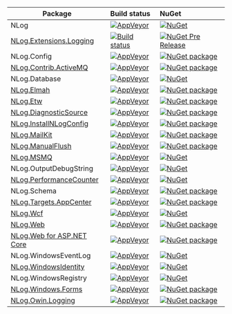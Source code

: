 Package  | Build status | NuGet 
-------- | :------------ | :------------ 
NLog                                    | [![AppVeyor](https://img.shields.io/appveyor/ci/nlog/nlog/master.svg)](https://ci.appveyor.com/project/nlog/nlog/branch/master)                  | [![NuGet](https://img.shields.io/nuget/vpre/nlog.svg)](https://www.nuget.org/packages/NLog)
[NLog.Extensions.Logging](https://github.com/NLog/NLog.Extensions.Logging)  | [![Build status](https://img.shields.io/appveyor/ci/nlog/nlog-framework-logging/master.svg)](https://ci.appveyor.com/project/nlog/nlog-framework-logging/branch/master) | [![NuGet Pre Release](https://img.shields.io/nuget/vpre/NLog.Extensions.Logging.svg)](https://www.nuget.org/packages/NLog.Extensions.Logging)
NLog.Config                                                         | [![AppVeyor](https://img.shields.io/appveyor/ci/nlog/nlog/master.svg)](https://ci.appveyor.com/project/nlog/nlog/branch/master)                   | [![NuGet package](https://img.shields.io/nuget/v/NLog.Config.svg)](https://www.nuget.org/packages/NLog.Config)
[NLog.Contrib.ActiveMQ](https://github.com/NLog/NLog.Contrib.ActiveMQ)                                              | [![AppVeyor](https://img.shields.io/appveyor/ci/nlog/nlog-contrib-activemq/master.svg)](https://ci.appveyor.com/project/nlog/nlog-contrib-activemq/branch/master)                   | [![NuGet package](https://img.shields.io/nuget/v/NLog.Contrib.ActiveMQ.svg)](https://www.nuget.org/packages/NLog.Contrib.ActiveMQ)
NLog.Database														| [![AppVeyor](https://img.shields.io/appveyor/ci/nlog/nlog/master.svg)](https://ci.appveyor.com/project/nlog/nlog/branch/master)                  | [![NuGet](https://img.shields.io/nuget/vpre/NLog.Database.svg)](https://www.nuget.org/packages/NLog.Database)
[NLog.Elmah](https://github.com/NLog/NLog.Elmah)                    | [![AppVeyor](https://img.shields.io/appveyor/ci/nlog/nlog-Elmah/master.svg)](https://ci.appveyor.com/project/nlog/nlog-Elmah/branch/master)               | [![NuGet package](https://img.shields.io/nuget/v/NLog.Elmah.svg)](https://www.nuget.org/packages/NLog.Elmah)
[NLog.Etw](https://github.com/NLog/NLog.Etw)                        | [![AppVeyor](https://img.shields.io/appveyor/ci/nlog/nlog-etw/master.svg)](https://ci.appveyor.com/project/nlog/nlog-etw/branch/master)                   | [![NuGet package](https://img.shields.io/nuget/v/NLog.Etw.svg)](https://www.nuget.org/packages/NLog.Etw)
[NLog.DiagnosticSource](https://github.com/NLog/NLog.DiagnosticSource)                        | [![AppVeyor](https://img.shields.io/appveyor/ci/nlog/NLog-DiagnosticSource/master.svg)](https://ci.appveyor.com/project/nlog/NLog-DiagnosticSource/branch/master)                   | [![NuGet package](https://img.shields.io/nuget/v/NLog.DiagnosticSource.svg)](https://www.nuget.org/packages/NLog.DiagnosticSource)
[NLog.InstallNLogConfig](https://github.com/NLog/NLog.InstallNLogConfig)                        | [![AppVeyor](https://img.shields.io/appveyor/ci/nlog/nlog-InstallNLogConfig/master.svg)](https://ci.appveyor.com/project/nlog/nlog-InstallNLogConfig/branch/master)                   | [![NuGet package](https://img.shields.io/nuget/v/NLog.InstallNLogConfig.svg)](https://www.nuget.org/packages/NLog.InstallNLogConfig)
[NLog.MailKit](https://github.com/NLog/NLog.MailKit)                        | [![AppVeyor](https://img.shields.io/appveyor/ci/nlog/nlog-mailkit/master.svg)](https://ci.appveyor.com/project/nlog/nlog-mailkit/branch/master)                   | [![NuGet package](https://img.shields.io/nuget/v/NLog.MailKit.svg)](https://www.nuget.org/packages/NLog.MailKit)
[NLog.ManualFlush](https://github.com/NLog/NLog.ManualFlush)        | [![AppVeyor](https://img.shields.io/appveyor/ci/nlog/nlog-ManualFlush/master.svg)](https://ci.appveyor.com/project/nlog/nlog-ManualFlush/branch/master)   | [![NuGet package](https://img.shields.io/nuget/v/NLog.ManualFlush.svg)](https://www.nuget.org/packages/NLog.ManualFlush)
[NLog.MSMQ](https://github.com/NLog/NLog.MSMQ) | [![AppVeyor](https://img.shields.io/appveyor/ci/nlog/NLog-MSMQ/master.svg)](https://ci.appveyor.com/project/nlog/NLog-MSMQ/branch/master)                  | [![NuGet](https://img.shields.io/nuget/vpre/NLog.MSMQ.svg)](https://www.nuget.org/packages/NLog.MSMQ)
NLog.OutputDebugString 											    | [![AppVeyor](https://img.shields.io/appveyor/ci/nlog/nlog/master.svg)](https://ci.appveyor.com/project/nlog/nlog/branch/master)                  | [![NuGet](https://img.shields.io/nuget/vpre/NLog.OutputDebugString.svg)](https://www.nuget.org/packages/NLog.OutputDebugString)
[NLog.PerformanceCounter](https://github.com/NLog/NLog.PerformanceCounter) | [![AppVeyor](https://img.shields.io/appveyor/ci/nlog/NLog-PerformanceCounter/master.svg)](https://ci.appveyor.com/project/nlog/NLog-PerformanceCounter/branch/master)                  | [![NuGet](https://img.shields.io/nuget/vpre/NLog.PerformanceCounter.svg)](https://www.nuget.org/packages/NLog.PerformanceCounter)
NLog.Schema                                                         | [![AppVeyor](https://img.shields.io/appveyor/ci/nlog/nlog/master.svg)](https://ci.appveyor.com/project/nlog/nlog/branch/master)                   | [![NuGet package](https://img.shields.io/nuget/vpre/NLog.Schema.svg)](https://www.nuget.org/packages/NLog.Schema)
[NLog.Targets.AppCenter](https://github.com/NLog/NLog.AzureAppCenter) | [![AppVeyor](https://img.shields.io/appveyor/ci/nlog/nlog-azureappcenter/master.svg)](https://ci.appveyor.com/project/nlog/nlog-azureappcenter/branch/master)                   | [![NuGet package](https://img.shields.io/nuget/v/NLog.Targets.AppCenter.svg)](https://www.nuget.org/packages/NLog.Targets.AppCenter)
[NLog.Wcf](https://github.com/NLog/NLog.WCF) | [![AppVeyor](https://img.shields.io/appveyor/ci/nlog/NLog-WCF/master.svg)](https://ci.appveyor.com/project/nlog/NLog-WCF/branch/master)                  | [![NuGet](https://img.shields.io/nuget/vpre/NLog.Wcf.svg)](https://www.nuget.org/packages/NLog.Wcf)
[NLog.Web](https://github.com/NLog/NLog.Web)                        | [![AppVeyor](https://img.shields.io/appveyor/ci/nlog/nlog-web/master.svg)](https://ci.appveyor.com/project/nlog/nlog-web/branch/master)                   | [![NuGet package](https://img.shields.io/nuget/vpre/NLog.Web.svg)](https://www.nuget.org/packages/NLog.Web)
[NLog.Web for ASP.NET Core](https://github.com/NLog/NLog.Web)                        | [![AppVeyor](https://img.shields.io/appveyor/ci/nlog/nlog-web/master.svg)](https://ci.appveyor.com/project/nlog/nlog-web/branch/master)                   | [![NuGet package](https://img.shields.io/nuget/vpre/NLog.Web.AspNetCore.svg)](https://www.nuget.org/packages/NLog.Web.AspNetCore)
NLog.WindowsEventLog												| [![AppVeyor](https://img.shields.io/appveyor/ci/nlog/nlog/master.svg)](https://ci.appveyor.com/project/nlog/nlog/branch/master)                  | [![NuGet](https://img.shields.io/nuget/vpre/NLog.WindowsEventLog.svg)](https://www.nuget.org/packages/NLog.WindowsEventLog)
[NLog.WindowsIdentity](https://github.com/NLog/NLog.WindowsIdentity) | [![AppVeyor](https://img.shields.io/appveyor/ci/nlog/NLog-WindowsIdentity/master.svg)](https://ci.appveyor.com/project/nlog/NLog-WindowsIdentity/branch/master)                  | [![NuGet](https://img.shields.io/nuget/vpre/NLog.WindowsIdentity.svg)](https://www.nuget.org/packages/NLog.WindowsIdentity)
NLog.WindowsRegistry												| [![AppVeyor](https://img.shields.io/appveyor/ci/nlog/nlog/master.svg)](https://ci.appveyor.com/project/nlog/nlog/branch/master)                  | [![NuGet](https://img.shields.io/nuget/vpre/NLog.WindowsRegistry.svg)](https://www.nuget.org/packages/NLog.WindowsRegistry)
[NLog.Windows.Forms](https://github.com/NLog/NLog.Windows.Forms)    | [![AppVeyor](https://img.shields.io/appveyor/ci/nlog/nlog-windows-forms/master.svg)](https://ci.appveyor.com/project/nlog/nlog-windows-forms/branch/master)           | [![NuGet package](https://img.shields.io/nuget/v/NLog.Windows.Forms.svg)](https://www.nuget.org/packages/NLog.Windows.Forms)
[NLog.Owin.Logging](https://github.com/NLog/NLog.Owin.Logging)      | [![AppVeyor](https://img.shields.io/appveyor/ci/nlog/nlog-owin-logging/master.svg)](https://ci.appveyor.com/project/nlog/nlog-owin-logging/branch/master)          | [![NuGet package](https://img.shields.io/nuget/v/NLog.Owin.Logging.svg)](https://www.nuget.org/packages/NLog.Owin.Logging)
